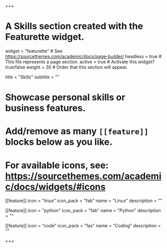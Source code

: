 +++
# A Skills section created with the Featurette widget.
widget = "featurette"  # See https://sourcethemes.com/academic/docs/page-builder/
headless = true  # This file represents a page section.
active = true  # Activate this widget? true/false
weight = 30  # Order that this section will appear.

title = "Skills"
subtitle = ""

# Showcase personal skills or business features.
# 
# Add/remove as many `[[feature]]` blocks below as you like.
# 
# For available icons, see: https://sourcethemes.com/academic/docs/widgets/#icons
  
[[feature]]
  icon = "linux"
  icon_pack = "fab"
  name = "Linux"
  description = ""  

[[feature]]
  icon = "python"
  icon_pack = "fab"
  name = "Python"
  description = ""
  
[[feature]]
  icon = "code"
  icon_pack = "fas"
  name = "Coding"
  description = ""

+++
